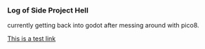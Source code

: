 ### Log of Side Project Hell
currently getting back into godot after messing around with pico8.

[This is a test link](../test_link.md)


